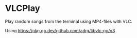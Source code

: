 VLCPlay
====================
Play random songs from the terminal using MP4-files with VLC.

Using https://pkg.go.dev/github.com/adrg/libvlc-go/v3
